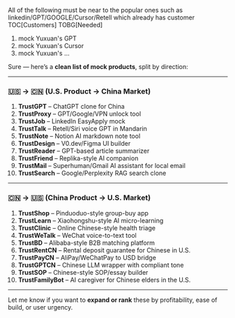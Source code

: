 All of the following must be near to the popular ones such as linkedin/GPT/GOOGLE/Cursor/Retell which already has customer TOC[Customers] TOBG[Needed]


1. mock Yuxuan's GPT 
2. mock Yuxuan's Cursor
3. mock Yuxuan's ...




Sure — here’s a **clean list of mock products**, split by direction:

---

### 🇺🇸 → 🇨🇳 (U.S. Product → China Market)

1. **TrustGPT** – ChatGPT clone for China
2. **TrustProxy** – GPT/Google/VPN unlock tool
3. **TrustJob** – LinkedIn EasyApply mock
4. **TrustTalk** – Retell/Siri voice GPT in Mandarin
5. **TrustNote** – Notion AI markdown note tool
6. **TrustDesign** – V0.dev/Figma UI builder
7. **TrustReader** – GPT-based article summarizer
8. **TrustFriend** – Replika-style AI companion
9. **TrustMail** – Superhuman/Gmail AI assistant for local email
10. **TrustSearch** – Google/Perplexity RAG search clone

---

### 🇨🇳 → 🇺🇸 (China Product → U.S. Market)

1. **TrustShop** – Pinduoduo-style group-buy app
2. **TrustLearn** – Xiaohongshu-style AI micro-learning
3. **TrustClinic** – Online Chinese-style health triage
4. **TrustWeTalk** – WeChat voice-to-text tool
5. **TrustBD** – Alibaba-style B2B matching platform
6. **TrustRentCN** – Rental deposit guarantee for Chinese in U.S.
7. **TrustPayCN** – AliPay/WeChatPay to USD bridge
8. **TrustGPTCN** – Chinese LLM wrapper with compliant tone
9. **TrustSOP** – Chinese-style SOP/essay builder
10. **TrustFamilyBot** – AI caregiver for Chinese elders in the U.S.

---

Let me know if you want to **expand or rank** these by profitability, ease of build, or user urgency.

